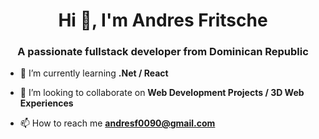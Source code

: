 
<h1 align="center">Hi 👋, I'm Andres Fritsche</h1>
<h3 align="center">A passionate fullstack developer from Dominican Republic</h3>



- 🌱 I’m currently learning **.Net / React**

- 👯 I’m looking to collaborate on **Web Development Projects / 3D Web Experiences**

- 📫 How to reach me **andresf0090@gmail.com**








